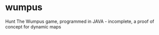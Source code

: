 # wumpus
Hunt The Wumpus game, programmed in JAVA - incomplete, a proof of concept for dynamic maps

